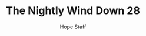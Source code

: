 ---
image: /assets/img/nwd/28_nwd_john_6_35_a_erv.png
title: The Nightly Wind Down 28
categories:
  - The Nightly Wind Down
author: Hope Staff
notes: The Nightly Wind Down 28
embed: >-
  EMBED_GOES_HERE
transcript: >-
  SOME LINES OF TEXT START HERE
---
